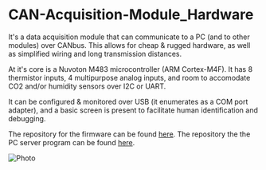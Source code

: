# CAN-Acquisition-Module_Hardware

It's a data acquisition module that can communicate to a PC (and to other modules) over CANbus. This allows for cheap & rugged hardware, as well as simplified wiring and long transmission distances.

At it's core is a Nuvoton M483 microcontroller (ARM Cortex-M4F). It has 8 thermistor inputs, 4 multipurpose analog inputs, and room to accomodate CO2 and/or humidity sensors over I2C or UART.

It can be configured & monitored over USB (it enumerates as a COM port adapter), and a basic screen is present to facilitate human identification and debugging.


The repository for the firmware can be found [here](https://github.com/hboyce4/CAN-Acquisition-Module_Firmware).
The repository the the PC server program can be found [here](https://github.com/hugoboyceets/CAN-Acquisition-Module_Server).


![Photo](https://github.com/hugoboyceets/CAN-Acquisition-Module_Hardware)
